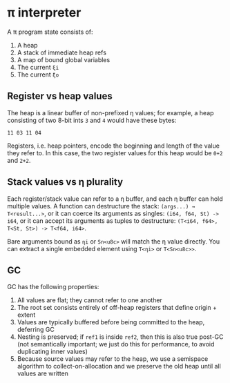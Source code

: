 # π interpreter
A π program state consists of:

1. A heap
2. A stack of immediate heap refs
3. A map of bound global variables
4. The current `ξi`
5. The current `ξo`


## Register vs heap values
The heap is a linear buffer of non-prefixed η values; for example, a heap consisting of two 8-bit ints `3` and `4` would have these bytes:

```
11 03 11 04
```

Registers, i.e. heap pointers, encode the beginning and length of the value they refer to. In this case, the two register values for this heap would be `0+2` and `2+2`.


## Stack values vs η plurality
Each register/stack value can refer to a η buffer, and each η buffer can hold multiple values. A function can destructure the stack: `(args...) → T<result...>`, or it can coerce its arguments as singles: `(i64, f64, St) -> i64`, or it can accept its arguments as tuples to destructure: `(T<i64, f64>, T<St, St>) -> T<f64, i64>`.

Bare arguments bound as `ηi` or `Sn<u8c>` will match the η value directly. You can extract a single embedded element using `T<ηi>` or `T<Sn<u8c>>`.


## GC
GC has the following properties:

1. All values are flat; they cannot refer to one another
2. The root set consists entirely of off-heap registers that define origin + extent
3. Values are typically buffered before being committed to the heap, deferring GC
4. Nesting is preserved; if `ref1` is inside `ref2`, then this is also true post-GC (not semantically important; we just do this for performance, to avoid duplicating inner values)
5. Because source values may refer to the heap, we use a semispace algorithm to collect-on-allocation and we preserve the old heap until all values are written
